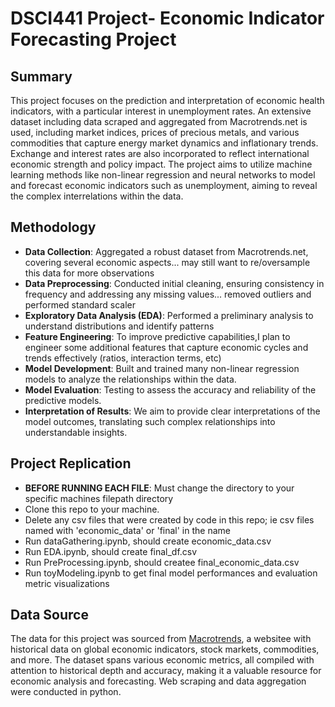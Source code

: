 # DSCI441 Project- Economic Indicator Forecasting Project

## Summary
This project focuses on the prediction and interpretation of economic health indicators, with a particular interest in unemployment rates. An extensive dataset including data scraped and aggregated from Macrotrends.net is used, including market indices, prices of precious metals, and various commodities that capture energy market dynamics and inflationary trends. Exchange and interest rates are also incorporated to reflect international economic strength and policy impact. The project aims to utilize machine learning methods like non-linear regression and neural networks to model and forecast economic indicators such as unemployment, aiming to reveal the complex interrelations within the data.

## Methodology
- **Data Collection**: Aggregated a robust dataset from Macrotrends.net, covering several economic aspects... may still want to re/oversample this data for more observations
- **Data Preprocessing**: Conducted initial cleaning, ensuring consistency in frequency and addressing any missing values... removed outliers and performed standard scaler
- **Exploratory Data Analysis (EDA)**: Performed a preliminary analysis to understand distributions and identify patterns
- **Feature Engineering**: To improve predictive capabilities,I plan to engineer some additional features that capture economic cycles and trends effectively (ratios, interaction terms, etc)
- **Model Development**: Built and trained many non-linear regression models to analyze the relationships within the data.
- **Model Evaluation**: Testing to assess the accuracy and reliability of the predictive models.
- **Interpretation of Results**: We aim to provide clear interpretations of the model outcomes, translating such complex relationships into understandable insights.

## Project Replication
- **BEFORE RUNNING EACH FILE**: Must change the directory to your specific machines filepath directory
- Clone this repo to your machine.
- Delete any csv files that were created by code in this repo; ie csv files named with 'economic_data' or 'final' in the name
- Run dataGathering.ipynb, should create economic_data.csv
- Run EDA.ipynb, should create final_df.csv
- Run PreProcessing.ipynb, should createe final_economic_data.csv
- Run toyModeling.ipynb to get final model performances and evaluation metric visualizations   

## Data Source
The data for this project was sourced from [Macrotrends](https://www.macrotrends.net), a websitee with historical data on global economic indicators, stock markets, commodities, and more. The dataset spans various economic metrics, all compiled with attention to historical depth and accuracy, making it a valuable resource for economic analysis and forecasting. Web scraping and data aggregation were conducted in python. 

